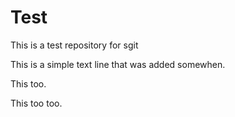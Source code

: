 Test
====

This is a test repository for sgit

This is a simple text line that was added somewhen.

This too.

This too too.
